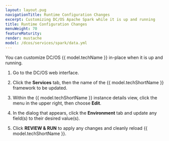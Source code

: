```yaml
---
layout: layout.pug
navigationTitle: Runtime Configuration Changes
excerpt: Customizing DC/OS Apache Spark while it is up and running
title: Runtime Configuration Changes
menuWeight: 70
featureMaturity:
render: mustache
model: /dcos/services/spark/data.yml
---
```


You can customize DC/OS {{ model.techName }} in-place when it is up and running.

1. Go to the DC/OS web interface.

1. Click the **Services** tab, then the name of the {{ model.techShortName }} framework to be updated.

1. Within the {{ model.techShortName }} instance details view, click the menu in the upper right, then choose **Edit**.

1. In the dialog that appears, click the **Environment** tab and update any field(s) to their desired value(s).

1. Click **REVIEW & RUN** to apply any changes and cleanly reload {{ model.techShortName }}.
